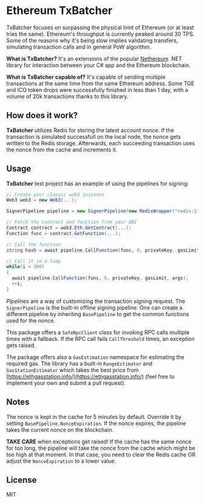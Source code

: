 # Ethereum TxBatcher
TxBatcher focuses on surpassing the physical limit of Ethereum (or at least tries the same). Ethereum's throughput is currently peaked around 30 TPS. Some of the reasons why it's being slow implies validating transfers, simulating transaction calls and in general PoW algorithm.

**What is TxBatcher?** It's an extensions of the popular [Nethereum](https://github.com/Nethereum/Nethereum) .NET library for interaction between your C# app and the Ethereum blockchain. 

**What is TxBatcher capable of?** It's capable of sending multiple transactions at the same time from the same Ethereum address. Some TGE and ICO token drops were successfully finished in less than 1 day, with a volume of 20k transactions thanks to this library.

## How does it work?
**TxBatcher** utilizes Redis for storing the latest account nonce. If the transaction is simulated successfull on the local node, the nonce gets written to the Redis storage. Afterwards, each succeeding transaction uses the nonce from the cache and increments it. 

## Usage

**TxBatcher**  test project has an example of using the pipelines for signing:
```cs
// Create your classic web3 instance
Web3 web3 = new Web3(...);

SignerPipeline pipeline = new SignerPipeline(new RedisWrapper("redis:1174"), web3);

// Fetch the contract and function from your ABI
Contract contract = web3.Eth.GetContract(...);
Function func = contract.GetFunction(...);

// Call the function
string hash = await pipeline.CallFunction(func, 0, privateKey, gasLimit, args);

// Call it in a loop
while(i < 200)
{
  await pipeline.CallFunction(func, 0, privateKey, gasLimit, args);
  ++i;
}
```
_Pipelines_ are a way of customizing the transaction signing request. The `SignerPipeline` is the built-in offline signing pipeline. One can create a different pipeline by inheriting `BasePipeline` to get the common functions used for the nonce.

This package offers a `SafeRpcClient` class for invoking RPC calls multiple times with a fallback. If the RPC call fails `CallThreshold` times, an exception gets raised.

The package offers also a `GasEstimation` namespace for estimating the required gas. The library has a built-in `RangeEstimator` and `GasStationEstimator` which takes the best price from [https://ethgasstation.info/](https://ethgasstation.info/) (feel free to implement your own and submit a pull request).

## Notes
The nonce is kept in the cache for 5 minutes by default. Override it by setting `BasePipeline.NonceExpiration`. If the nonce expires, the pipeline takes the current nonce on the blockchain. 

**TAKE CARE** when exceptions get raised! If the cache has the same nonce for too long, the pipeline will take the nonce from the cache which might be too high at that moment. In that case, you need to clear the Redis cache OR adjust the `NonceExpiration` to a lower value.

## License
MIT
